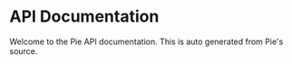 # API Documentation
Welcome to the Pie API documentation. This is auto generated from Pie's source.
